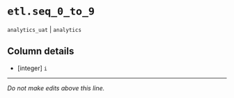 # `etl.seq_0_to_9`
`analytics_uat` | `analytics`

## Column details
* [integer]   `i`

-------------------------------------------------------------------------------
*Do not make edits above this line.*
